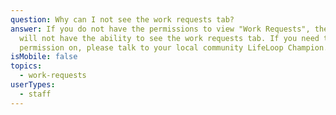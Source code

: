 ```yaml
---
question: Why can I not see the work requests tab?
answer: If you do not have the permissions to view "Work Requests", then you
  will not have the ability to see the work requests tab. If you need this
  permission on, please talk to your local community LifeLoop Champion.
isMobile: false
topics:
  - work-requests
userTypes:
  - staff
---
```

